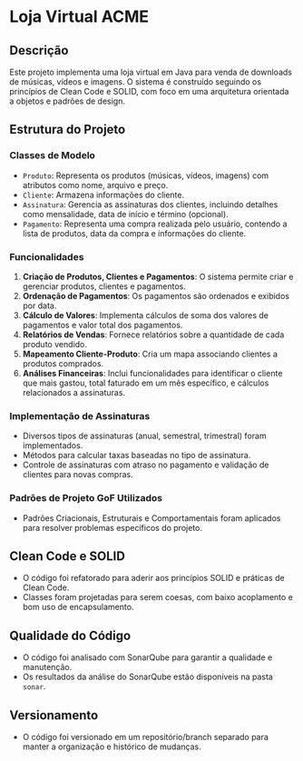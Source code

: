 # Loja Virtual ACME

## Descrição
Este projeto implementa uma loja virtual em Java para venda de downloads de músicas, vídeos e imagens. O sistema é construído seguindo os princípios de Clean Code e SOLID, com foco em uma arquitetura orientada a objetos e padrões de design.

## Estrutura do Projeto
### Classes de Modelo
- `Produto`: Representa os produtos (músicas, vídeos, imagens) com atributos como nome, arquivo e preço.
- `Cliente`: Armazena informações do cliente.
- `Assinatura`: Gerencia as assinaturas dos clientes, incluindo detalhes como mensalidade, data de início e término (opcional).
- `Pagamento`: Representa uma compra realizada pelo usuário, contendo a lista de produtos, data da compra e informações do cliente.

### Funcionalidades
1. **Criação de Produtos, Clientes e Pagamentos**: O sistema permite criar e gerenciar produtos, clientes e pagamentos.
2. **Ordenação de Pagamentos**: Os pagamentos são ordenados e exibidos por data.
3. **Cálculo de Valores**: Implementa cálculos de soma dos valores de pagamentos e valor total dos pagamentos.
4. **Relatórios de Vendas**: Fornece relatórios sobre a quantidade de cada produto vendido.
5. **Mapeamento Cliente-Produto**: Cria um mapa associando clientes a produtos comprados.
6. **Análises Financeiras**: Inclui funcionalidades para identificar o cliente que mais gastou, total faturado em um mês específico, e cálculos relacionados a assinaturas.

### Implementação de Assinaturas
- Diversos tipos de assinaturas (anual, semestral, trimestral) foram implementados.
- Métodos para calcular taxas baseadas no tipo de assinatura.
- Controle de assinaturas com atraso no pagamento e validação de clientes para novas compras.

### Padrões de Projeto GoF Utilizados
- Padrões Criacionais, Estruturais e Comportamentais foram aplicados para resolver problemas específicos do projeto.

## Clean Code e SOLID
- O código foi refatorado para aderir aos princípios SOLID e práticas de Clean Code.
- Classes foram projetadas para serem coesas, com baixo acoplamento e bom uso de encapsulamento.

## Qualidade do Código
- O código foi analisado com SonarQube para garantir a qualidade e manutenção.
- Os resultados da análise do SonarQube estão disponíveis na pasta `sonar`.

## Versionamento
- O código foi versionado em um repositório/branch separado para manter a organização e histórico de mudanças.


